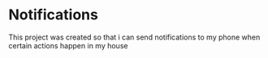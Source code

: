 # Notifications

This project was created so that i can send notifications to my phone when certain actions happen in my house
